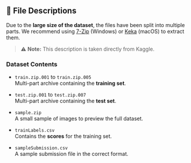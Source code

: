 ## 📁 File Descriptions

Due to the **large size of the dataset**, the files have been split into multiple parts. We recommend using [7-Zip](https://www.7-zip.org/) (Windows) or [Keka](https://www.keka.io/) (macOS) to extract them.

> ⚠️ **Note:** This description is taken directly from Kaggle.

### Dataset Contents

- `train.zip.001` to `train.zip.005`  
  Multi-part archive containing the **training set**.

- `test.zip.001` to `test.zip.007`  
  Multi-part archive containing the **test set**.

- `sample.zip`  
  A small sample of images to preview the full dataset.

- `trainLabels.csv`  
  Contains the **scores** for the training set.

- `sampleSubmission.csv`  
  A sample submission file in the correct format.
